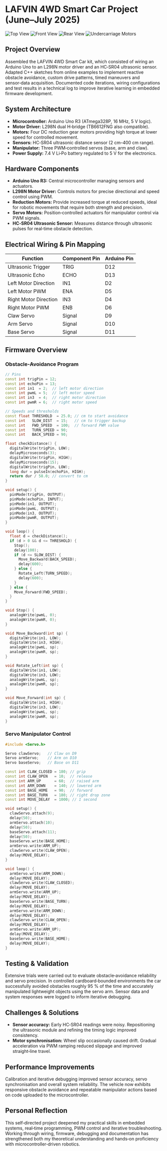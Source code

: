 # LAFVIN 4WD Smart Car Project (June–July 2025)

![Top View](IMG_8309.jpeg)
![Front View](IMG_8311.jpeg)
![Rear View](IMG_8312.jpeg)
![Undercarriage Motors](IMG_8313.jpeg)

## Project Overview

Assembled the LAFVIN 4WD Smart Car kit, which consisted of wiring an Arduino Uno to an L298N motor driver and an HC‑SR04 ultrasonic sensor. Adapted C++ sketches from online examples to implement reactive obstacle avoidance, custom drive patterns, timed maneuvers and sensor‑data acquisition. Documented code iterations, wiring configurations and test results in a technical log to improve iterative learning in embedded firmware development.

## System Architecture

* **Microcontroller:** Arduino Uno R3 (ATmega328P, 16 MHz, 5 V logic).  
* **Motor Driver:** L298N dual H‑bridge (TB6612FNG also compatible).  
* **Motors:** Four DC reduction gear motors providing high torque at lower speed for controlled movement.  
* **Sensors:** HC‑SR04 ultrasonic distance sensor (2 cm–400 cm range).  
* **Manipulator:** Three PWM‑controlled servos (base, arm and claw).  
* **Power Supply:** 7.4 V Li‑Po battery regulated to 5 V for the electronics.

## Hardware Components

* **Arduino Uno R3:** Central microcontroller managing sensors and actuators.  
* **L298N Motor Driver:** Controls motors for precise directional and speed control using PWM.  
* **Reduction Motors:** Provide increased torque at reduced speeds, ideal for robotic movements that require both strength and precision.  
* **Servo Motors:** Position‑controlled actuators for manipulator control via PWM signals.  
* **HC‑SR04 Ultrasonic Sensor:** Measures distance through ultrasonic pulses for real‑time obstacle detection.

## Electrical Wiring & Pin Mapping

| Function | Component Pin | Arduino Pin |
|---------|---------------|-------------|
| Ultrasonic Trigger | TRIG | D12 |
| Ultrasonic Echo | ECHO | D13 |
| Left Motor Direction | IN1 | D2 |
| Left Motor PWM | ENA | D5 |
| Right Motor Direction | IN3 | D4 |
| Right Motor PWM | ENB | D6 |
| Claw Servo | Signal | D9 |
| Arm Servo | Signal | D10 |
| Base Servo | Signal | D11 |

## Firmware Overview

### Obstacle‑Avoidance Program

```cpp
// Pins
const int trigPin = 12;
const int echoPin = 13;
const int in1  = 2;  // left motor direction
const int pwmL = 5;  // left motor speed
const int in3  = 4;  // right motor direction
const int pwmR = 6;  // right motor speed

// Speeds and thresholds
const float THRESHOLD  = 25.0; // cm to start avoidance
const int   SLOW_DIST  = 15;   // cm to trigger backup
const int   FWD_SPEED  = 100;  // forward PWM value
const int   TURN_SPEED = 90;
const int   BACK_SPEED = 90;

float checkDistance() {
  digitalWrite(trigPin, LOW);
  delayMicroseconds(3);
  digitalWrite(trigPin, HIGH);
  delayMicroseconds(15);
  digitalWrite(trigPin, LOW);
  long dur = pulseIn(echoPin, HIGH);
  return dur / 58.0; // convert to cm
}

void setup() {
  pinMode(trigPin, OUTPUT);
  pinMode(echoPin, INPUT);
  pinMode(in1, OUTPUT);
  pinMode(pwmL, OUTPUT);
  pinMode(in3, OUTPUT);
  pinMode(pwmR, OUTPUT);
}

void loop() {
  float d = checkDistance();
  if (d > 0 && d <= THRESHOLD) {
    Stop();
    delay(100);
    if (d <= SLOW_DIST) {
      Move_Backward(BACK_SPEED);
      delay(600);
    } else {
      Rotate_Left(TURN_SPEED);
      delay(600);
    }
  } else {
    Move_Forward(FWD_SPEED);
  }
}

void Stop() {
  analogWrite(pwmL, 0);
  analogWrite(pwmR, 0);
}

void Move_Backward(int sp) {
  digitalWrite(in1, LOW);
  digitalWrite(in3, HIGH);
  analogWrite(pwmL, sp);
  analogWrite(pwmR, sp);
}

void Rotate_Left(int sp) {
  digitalWrite(in1, LOW);
  digitalWrite(in3, LOW);
  analogWrite(pwmL, sp);
  analogWrite(pwmR, sp);
}

void Move_Forward(int sp) {
  digitalWrite(in1, HIGH);
  digitalWrite(in3, LOW);
  analogWrite(pwmL, sp);
  analogWrite(pwmR, sp);
}
```

### Servo Manipulator Control

```cpp
#include <Servo.h>

Servo clawServo;   // Claw on D9
Servo armServo;    // Arm on D10
Servo baseServo;   // Base on D11

const int CLAW_CLOSED = 180; // grip
const int CLAW_OPEN   = 10;  // release
const int ARM_UP      = 60;  // raised arm
const int ARM_DOWN    = 140; // lowered arm
const int BASE_HOME   = 90;  // forward
const int BASE_TURN   = 180; // right drop zone
const int MOVE_DELAY  = 1000; // 1 second

void setup() {
  clawServo.attach(9);
  delay(50);
  armServo.attach(10);
  delay(50);
  baseServo.attach(11);
  delay(50);
  baseServo.write(BASE_HOME);
  armServo.write(ARM_UP);
  clawServo.write(CLAW_OPEN);
  delay(MOVE_DELAY);
}

void loop() {
  armServo.write(ARM_DOWN);
  delay(MOVE_DELAY);
  clawServo.write(CLAW_CLOSED);
  delay(MOVE_DELAY);
  armServo.write(ARM_UP);
  delay(MOVE_DELAY);
  baseServo.write(BASE_TURN);
  delay(MOVE_DELAY);
  armServo.write(ARM_DOWN);
  delay(MOVE_DELAY);
  clawServo.write(CLAW_OPEN);
  delay(MOVE_DELAY);
  armServo.write(ARM_UP);
  delay(MOVE_DELAY);
  baseServo.write(BASE_HOME);
  delay(MOVE_DELAY);
}
```

## Testing & Validation

Extensive trials were carried out to evaluate obstacle‑avoidance reliability and servo precision. In controlled cardboard‑bounded environments the car successfully avoided obstacles roughly 95 % of the time and accurately manipulated lightweight objects using the servo arm. Sensor data and system responses were logged to inform iterative debugging.

## Challenges & Solutions

* **Sensor accuracy:** Early HC‑SR04 readings were noisy. Repositioning the ultrasonic module and refining the timing logic improved consistency.  
* **Motor synchronisation:** Wheel slip occasionally caused drift. Gradual acceleration via PWM ramping reduced slippage and improved straight‑line travel.

## Performance Improvements

Calibration and iterative debugging improved sensor accuracy, servo synchronisation and overall system reliability. The vehicle now exhibits responsive obstacle avoidance and repeatable manipulator actions based on code uploaded to the microcontroller.

## Personal Reflection

This self‑directed project deepened my practical skills in embedded systems, real‑time programming, PWM control and iterative troubleshooting. Working through wiring, firmware, debugging and documentation has strengthened both my theoretical understanding and hands‑on proficiency with microcontroller‑driven robotics.
